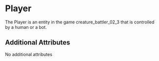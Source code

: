 # Player

The Player is an entity in the game creature_battler_02_3 that is controlled by a human or a bot. 

## Additional Attributes

No additional attributes